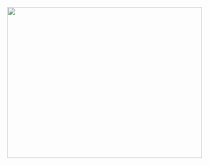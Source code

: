 <img align="left" src="https://cdn.dribbble.com/users/3130309/screenshots/6026516/batman.gif" width="450" height="350">
